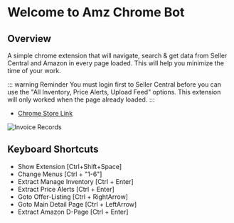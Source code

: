 # Welcome to Amz Chrome Bot 

## Overview
A simple chrome extension that will navigate, search & get data from Seller Central and Amazon in every page loaded. This will help you minimize the time of your work. 

::: warning Reminder
You must login first to Seller Central before you can use the "All Inventory, Price Alerts, Upload Feed" options.
This extension will only worked when the page already loaded.
:::

- [Chrome Store Link](https://chrome.google.com/webstore/detail/amz-chrome-bot/alimokmfohklephcciobclpcepdkkkko)

![Invoice Records](/assets/chrome-store.png)

## Keyboard Shortcuts
- Show Extension [Ctrl+Shift+Space]
- Change Menus [Ctrl + "1-6"]
- Extract Manage Inventory [Ctrl + Enter]
- Extract Price Alerts [Ctrl + Enter]
- Goto Offer-Listing [Ctrl + RightArrow]
- Goto Main Detail Page [Ctrl + LeftArrow]
- Extract Amazon D-Page [Ctrl + Enter]